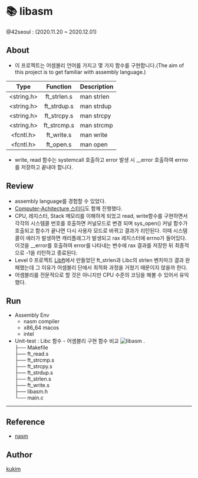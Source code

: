 # 📚 libasm
@42seoul : (2020.11.20 ~ 2020.12.01)

## About
- 이 프로젝트는 어셈블리 언어를 가지고 몇 가지 함수를 구현합니다.(The aim of this project is to get familiar with assembly language.)

|  Type   | Function | Description |
| :---: | :--------: | :----------- |
|<string.h> | ft_strlen.s | man strlen |
|<string.h> | ft_strdup.s | man strdup |
|<string.h> | ft_strcpy.s | man strcpy |
|<string.h> | ft_strcmp.s | man strcmp |
|<fcntl.h> | ft_write.s | man write |
|<fcntl.h> | ft_open.s | man open |

- write, read 함수는 systemcall 호출하고 error 발생 시 __error 호출하여 errno를 저장하고 끝내야 합니다.

## Review
- assembly language를 경험할 수 있었다.
- [Computer-Achitecture 스터디](https://github.com/Kraken-Addicts/Computer-Achitecture)도 함께 진행했다.
- CPU, 레지스터, Stack 메모리를 이해하게 되었고 read, write함수를 구현하면서 각각의 시스템콜 번호를 호출하면 커널모드로 변경 되며 sys_open() 커널 함수가 호출되고 함수가 끝나면 다시 사용자 모드로 바뀌고 결과가 리턴된다. 이때 시스템콜이 에러가 발생하면 캐리플래그가 발생되고 rax 레지스터에 errno가 들어있다. 이것을 __error를 호출하여 error를 나타내는 변수에 rax 결과를 저장한 뒤 최종적으로 -1을 리턴하고 종료된다.
- Level 0 프로젝트 [Libft](https://github.com/ku-kim/Project_42seoul/tree/master/libft)에서 만들었던 ft_strlen과 Libc의 strlen 벤치마크 결과 완패했는데 그 이유가 어셈블리 단에서 최적화 과정을 거쳤기 때문이지 않을까 한다.
- 어셈블리를 전문적으로 할 것은 아니지만 CPU 수준의 코딩을 해볼 수 있어서 유익했다.

## Run
- Assembly Env
	- nasm compiler
	- x86_64 macos
	- intel
- Unit-test : Libc 함수 - 어셈블리 구현 함수 비교
![libasm](https://user-images.githubusercontent.com/57086195/104812738-9de6c100-5847-11eb-8be1-e458c7862e9d.gif)
.  
├── Makefile  
├── ft_read.s  
├── ft_strcmp.s  
├── ft_strcpy.s  
├── ft_strdup.s  
├── ft_strlen.s  
├── ft_write.s  
├── libasm.h  
└── main.c  


---

## Reference
- [nasm](https://www.nasm.us/)

## Author
[kukim](https://github.com/ku-kim)
